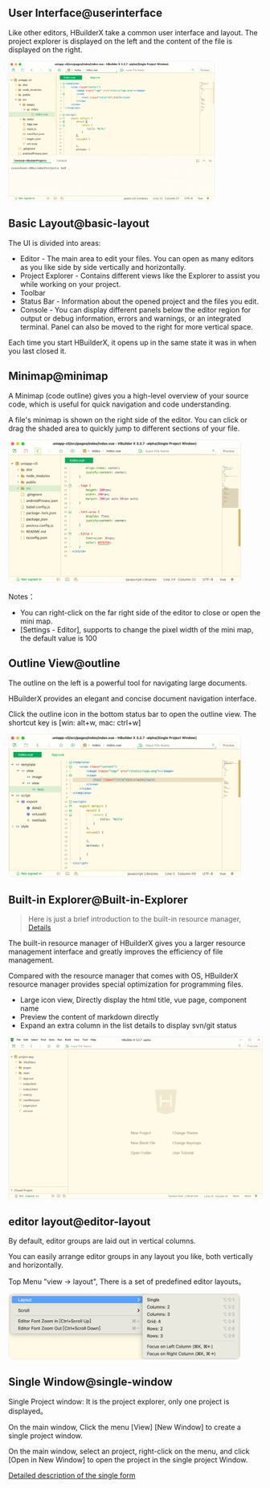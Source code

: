 ## User Interface@userinterface

Like other editors, HBuilderX take a common user interface and layout. The project explorer is displayed on the left and the content of the file is displayed on the right.

<img src="/static/snapshots/tutorial/userinterface/HBuilderX_en.png" style="zoom:40%;border-radius: 25px;border: 1px solid #eee;" />

## Basic Layout@basic-layout

The UI is divided into areas:

* Editor - The main area to edit your files. You can open as many editors as you like side by side vertically and horizontally.
* Project Explorer - Contains different views like the Explorer to assist you while working on your project.
* Toolbar
* Status Bar - Information about the opened project and the files you edit.
* Console - You can display different panels below the editor region for output or debug information, errors and warnings, or an integrated terminal. Panel can also be moved to the right for more vertical space.

Each time you start HBuilderX, it opens up in the same state it was in when you last closed it.

## Minimap@minimap

A Minimap (code outline) gives you a high-level overview of your source code, which is useful for quick navigation and code understanding.

A file's minimap is shown on the right side of the editor. You can click or drag the shaded area to quickly jump to different sections of your file.

<img src="/static/snapshots/tutorial/userinterface/minimap_en.png" style="zoom:45%;border: 1px solid #eee; border-radius: 20px;" />

Notes：
- You can right-click on the far right side of the editor to close or open the mini map.
- [Settings - Editor], supports to change the pixel width of the mini map, the default value is 100

## Outline View@outline

The outline on the left is a powerful tool for navigating large documents.

HBuilderX provides an elegant and concise document navigation interface.

Click the outline icon in the bottom status bar to open the outline view. The shortcut key is [win: alt+w, mac: ctrl+w]

<img src="/static/snapshots/tutorial/userinterface/outline_en.png" style="zoom:45%;border: 1px solid #eee; border-radius: 20px;" />

## Built-in Explorer@Built-in-Explorer

> Here is just a brief introduction to the built-in resource manager, [Details](Tutorial/UserGuide/built-in-explorer)

The built-in resource manager of HBuilderX gives you a larger resource management interface and greatly improves the efficiency of file management.

Compared with the resource manager that comes with OS, HBuilderX resource manager provides special optimization for programming files.

- Large icon view, Directly display the html title, vue page, component name
- Preview the content of markdown directly
- Expand an extra column in the list details to display svn/git status

<img src="/static/snapshots/tutorial/explorer/explorer_1_en.gif" style="zoom:78%; border: 1px solid #eee;" />

## editor layout@editor-layout

By default, editor groups are laid out in vertical columns.

You can easily arrange editor groups in any layout you like, both vertically and horizontally.

Top Menu "view -> layout", There is a set of predefined editor layouts。

<img src="/static/snapshots/tutorial/userinterface/layout_en.png" style="zoom:45%;border: 1px solid #eee; border-radius: 20px;" />

## Single Window@single-window

Single Project window: It is the project explorer, only one project is displayed。

On the main window, Click the menu [View] [New Window] to create a single project window.

On the main window, select an project, right-click on the menu, and click [Open in New Window] to open the project in the single project Window.

[Detailed description of the single form](/Tutorial/UserGuide/multi-window)

